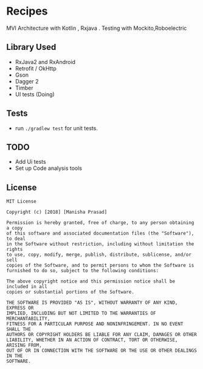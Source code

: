 # Recipes
MVI Architecture with Kotlin , Rxjava . Testing with Mockito,Roboelectric

## Library Used
* RxJava2 and RxAndroid
* Retrofit / OkHttp
* Gson
* Dagger 2
* Timber
* UI tests (Doing)


## Tests
* run `./gradlew test` for unit tests.


## TODO
* Add Ui tests
* Set up Code analysis tools

## License

```
MIT License

Copyright (c) [2018] [Manisha Prasad]

Permission is hereby granted, free of charge, to any person obtaining a copy
of this software and associated documentation files (the "Software"), to deal
in the Software without restriction, including without limitation the rights
to use, copy, modify, merge, publish, distribute, sublicense, and/or sell
copies of the Software, and to permit persons to whom the Software is
furnished to do so, subject to the following conditions:

The above copyright notice and this permission notice shall be included in all
copies or substantial portions of the Software.

THE SOFTWARE IS PROVIDED "AS IS", WITHOUT WARRANTY OF ANY KIND, EXPRESS OR
IMPLIED, INCLUDING BUT NOT LIMITED TO THE WARRANTIES OF MERCHANTABILITY,
FITNESS FOR A PARTICULAR PURPOSE AND NONINFRINGEMENT. IN NO EVENT SHALL THE
AUTHORS OR COPYRIGHT HOLDERS BE LIABLE FOR ANY CLAIM, DAMAGES OR OTHER
LIABILITY, WHETHER IN AN ACTION OF CONTRACT, TORT OR OTHERWISE, ARISING FROM,
OUT OF OR IN CONNECTION WITH THE SOFTWARE OR THE USE OR OTHER DEALINGS IN THE
SOFTWARE.

